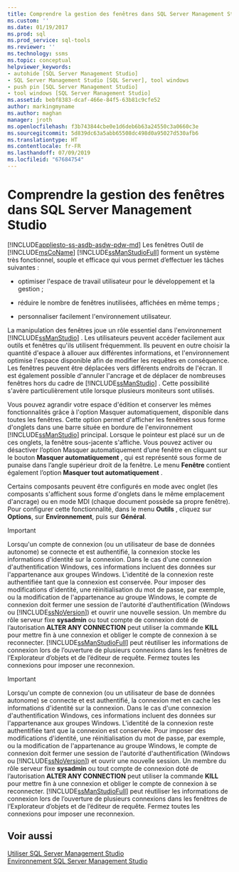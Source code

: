 ```yaml
---
title: Comprendre la gestion des fenêtres dans SQL Server Management Studio | Microsoft Docs
ms.custom: ''
ms.date: 01/19/2017
ms.prod: sql
ms.prod_service: sql-tools
ms.reviewer: ''
ms.technology: ssms
ms.topic: conceptual
helpviewer_keywords:
- autohide [SQL Server Management Studio]
- SQL Server Management Studio [SQL Server], tool windows
- push pin [SQL Server Management Studio]
- tool windows [SQL Server Management Studio]
ms.assetid: bebf8383-dcaf-466e-84f5-63b81c9cfe52
author: markingmyname
ms.author: maghan
manager: jroth
ms.openlocfilehash: f3b743844cbe0e1d6deb6b63a24550c3a0660c3e
ms.sourcegitcommit: 5d839dc63a5abb65508dc498d0a95027d530afb6
ms.translationtype: HT
ms.contentlocale: fr-FR
ms.lasthandoff: 07/09/2019
ms.locfileid: "67684754"
---
```

# <a name="understand-sql-server-management-studio-windows-management"></a>Comprendre la gestion des fenêtres dans SQL Server Management Studio
[!INCLUDE[appliesto-ss-asdb-asdw-pdw-md](../includes/appliesto-ss-asdb-asdw-pdw-md.md)]
Les fenêtres Outil de [!INCLUDE[msCoName](../includes/msconame_md.md)] [!INCLUDE[ssManStudioFull](../includes/ssmanstudiofull-md.md)] forment un système très fonctionnel, souple et efficace qui vous permet d’effectuer les tâches suivantes :  
  
-   optimiser l'espace de travail utilisateur pour le développement et la gestion ;  
  
-   réduire le nombre de fenêtres inutilisées, affichées en même temps ;  
  
-   personnaliser facilement l'environnement utilisateur.  
  
La manipulation des fenêtres joue un rôle essentiel dans l'environnement [!INCLUDE[ssManStudio](../includes/ssmanstudio-md.md)] . Les utilisateurs peuvent accéder facilement aux outils et fenêtres qu'ils utilisent fréquemment. Ils peuvent en outre choisir la quantité d'espace à allouer aux différentes informations, et l'environnement optimise l'espace disponible afin de modifier les requêtes en conséquence. Les fenêtres peuvent être déplacées vers différents endroits de l'écran. Il est également possible d'annuler l'ancrage et de déplacer de nombreuses fenêtres hors du cadre de [!INCLUDE[ssManStudio](../includes/ssmanstudio-md.md)] . Cette possibilité s'avère particulièrement utile lorsque plusieurs moniteurs sont utilisés.  
  
Vous pouvez agrandir votre espace d'édition et conserver les mêmes fonctionnalités grâce à l'option Masquer automatiquement, disponible dans toutes les fenêtres. Cette option permet d'afficher les fenêtres sous forme d'onglets dans une barre située en bordure de l'environnement [!INCLUDE[ssManStudio](../includes/ssmanstudio-md.md)] principal. Lorsque le pointeur est placé sur un de ces onglets, la fenêtre sous-jacente s'affiche. Vous pouvez activer ou désactiver l’option Masquer automatiquement d’une fenêtre en cliquant sur le bouton **Masquer automatiquement** , qui est représenté sous forme de punaise dans l’angle supérieur droit de la fenêtre. Le menu **Fenêtre** contient également l’option **Masquer tout automatiquement** .  
  
Certains composants peuvent être configurés en mode avec onglet (les composants s'affichent sous forme d'onglets dans le même emplacement d'ancrage) ou en mode MDI (chaque document possède sa propre fenêtre). Pour configurer cette fonctionnalité, dans le menu **Outils** , cliquez sur **Options**, sur **Environnement**, puis sur **Général**.  
  
> [!IMPORTANT]  
> Lorsqu'un compte de connexion (ou un utilisateur de base de données autonome) se connecte et est authentifié, la connexion stocke les informations d'identité sur la connexion. Dans le cas d'une connexion d'authentification Windows, ces informations incluent des données sur l'appartenance aux groupes Windows. L'identité de la connexion reste authentifiée tant que la connexion est conservée. Pour imposer des modifications d'identité, une réinitialisation du mot de passe, par exemple, ou la modification de l'appartenance au groupe Windows, le compte de connexion doit fermer une session de l'autorité d'authentification (Windows ou [!INCLUDE[ssNoVersion](../includes/ssnoversion-md.md)]) et ouvrir une nouvelle session. Un membre du rôle serveur fixe **sysadmin** ou tout compte de connexion doté de l’autorisation **ALTER ANY CONNECTION** peut utiliser la commande **KILL** pour mettre fin à une connexion et obliger le compte de connexion à se reconnecter. [!INCLUDE[ssManStudioFull](../includes/ssmanstudiofull-md.md)] peut réutiliser les informations de connexion lors de l’ouverture de plusieurs connexions dans les fenêtres de l’Explorateur d’objets et de l’éditeur de requête. Fermez toutes les connexions pour imposer une reconnexion.  
  
> [!IMPORTANT]  
> Lorsqu'un compte de connexion (ou un utilisateur de base de données autonome) se connecte et est authentifié, la connexion met en cache les informations d'identité sur la connexion. Dans le cas d'une connexion d'authentification Windows, ces informations incluent des données sur l'appartenance aux groupes Windows. L'identité de la connexion reste authentifiée tant que la connexion est conservée. Pour imposer des modifications d'identité, une réinitialisation du mot de passe, par exemple, ou la modification de l'appartenance au groupe Windows, le compte de connexion doit fermer une session de l'autorité d'authentification (Windows ou [!INCLUDE[ssNoVersion](../includes/ssnoversion-md.md)]) et ouvrir une nouvelle session. Un membre du rôle serveur fixe **sysadmin** ou tout compte de connexion doté de l’autorisation **ALTER ANY CONNECTION** peut utiliser la commande **KILL** pour mettre fin à une connexion et obliger le compte de connexion à se reconnecter. [!INCLUDE[ssManStudioFull](../includes/ssmanstudiofull-md.md)] peut réutiliser les informations de connexion lors de l’ouverture de plusieurs connexions dans les fenêtres de l’Explorateur d’objets et de l’éditeur de requête. Fermez toutes les connexions pour imposer une reconnexion.  
  
## <a name="see-also"></a>Voir aussi  
[Utiliser SQL Server Management Studio](../ssms/use-sql-server-management-studio.md)  
[Environnement SQL Server Management Studio](../ssms/the-sql-server-management-studio-environment.md)  
  
